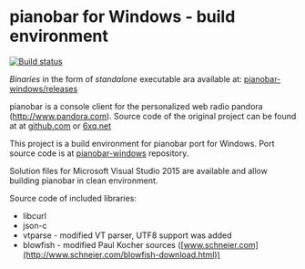pianobar for Windows - build environment
========

[![Build status](https://ci.appveyor.com/api/projects/status/yimv2fbp5m1stagi/branch/master?svg=true)](https://ci.appveyor.com/project/thedmd/pianobar-windows-build/branch/master)

*Binaries* in the form of *standalone* executable ara available at:
[pianobar-windows/releases](https://github.com/thedmd/pianobar-windows/releases)

pianobar is a console client for the personalized web radio pandora
(http://www.pandora.com). Source code of the original project can be found at
at [github.com](http://github.com/PromyLOPh/pianobar/) or [6xq.net](http://6xq.net/projects/pianobar/)

This project is a build environment for pianobar port for Windows. Port source
code is at [pianobar-windows](https://github.com/thedmd/pianobar-windows/) repository.

Solution files for Microsoft Visual Studio 2015 are available and allow building
pianobar in clean environment.

Source code of included libraries:
  - libcurl
  - json-c
  - vtparse - modified VT parser, UTF8 support was added
  - blowfish - modified Paul Kocher sources ([www.schneier.com](http://www.schneier.com/blowfish-download.html))


